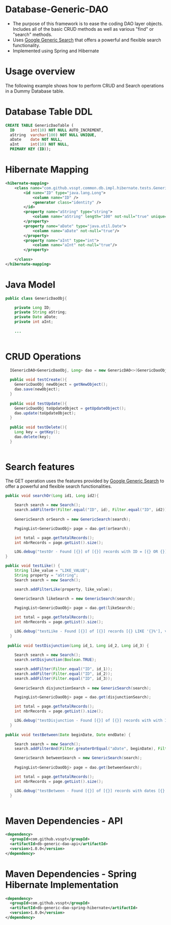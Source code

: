 # Database-Generic-DAO

 - The purpose of this framework is to ease the coding DAO layer objects. Includes all of the basic CRUD methods as well as various "find" or "search" methods.
 - Uses [Google Generic Search](https://code.google.com/p/hibernate-generic-dao/wiki/Search) that offers a powerful and flexible search functionality.
 - Implemented using Spring and Hibernate

Usage overview
===========
The following example shows how to perform CRUD and Search operations in a Dummy Database table.

Database Table DDL
===========
```sql
CREATE TABLE GenericDaoTable (
  ID       int(10) NOT NULL AUTO_INCREMENT, 
  aString  varchar(100) NOT NULL UNIQUE, 
  aDate    date NOT NULL,
  aInt 	   int(10) NOT NULL,
  PRIMARY KEY (ID));
```

Hibernate Mapping
===========
```xml
<hibernate-mapping>
    <class name="com.github.vsspt.common.db.impl.hibernate.tests.GenericDaoObj" table="GenericDaoTable">
        <id name="ID" type="java.lang.Long">
            <column name="ID" />
            <generator class="identity" />
        </id>
        <property name="aString" type="string">
            <column name="aString" length="100" not-null="true" unique="true" />
        </property>
        <property name="aDate" type="java.util.Date">
            <column name="aDate" not-null="true"/>
        </property>
        <property name="aInt" type="int">
            <column name="aInt" not-null="true"/>
        </property>        
                
    </class>
</hibernate-mapping>
```

Java Model
===========
```java
public class GenericDaoObj{

    private Long ID;
    private String aString;
    private Date aDate;
    private int aInt;
    
    ...
    
```

CRUD Operations
===========
```java
  IGenericDAO<GenericDaoObj, Long> dao = new GenericDAO<>(GenericDaoObj.class);
  
  public void testCreate(){
    GenericDaoObj newObject = getNewObject();
    dao.save(newObject);
  }
  
  public void testUpdate(){
    GenericDaoObj toUpdateObject = getUpdateObject();
    dao.update(toUpdateObject);
  }  
  
  public void testDelete(){
    Long key = getKey();
    dao.delete(key);
  }   
  
```

Search features
===========
The GET operation uses the features provided by [Google Generic Search](https://code.google.com/p/hibernate-generic-dao/wiki/Search) to offer a powerful and flexible search functionalities.

```java
public void searchOr(Long id1, Long id2){

    Search search = new Search();
    search.addFilterOr(Filter.equal("ID", id), Filter.equal("ID", id2));
	
    GenericSearch orSearch = new GenericSearch(search);

    PagingList<GenericDaoObj> page = dao.get(orSearch);

    int total = page.getTotalRecords();
    int nbrRecords = page.getList().size();

    LOG.debug("testOr - Found [{}] of [{}] records with ID = [{} OR {}], values [{}].", new Object[] {nbrRecords, total, id, id2, page.getList()});
}

public void testLike() {
    String like_value = "LIKE_VALUE";
    String property = "aString";
    Search search = new Search();

    search.addFilterLike(property, like_value);
	
    GenericSearch likeSearch = new GenericSearch(search);

    PagingList<GenericDaoObj> page = dao.get(likeSearch);

    int total = page.getTotalRecords();
    int nbrRecords = page.getList().size();

    LOG.debug("testLike - Found [{}] of [{}] records [{} LIKE '{}%'], values [{}].", new Object[] {nbrRecords, total, property, like_value, page.getList()});
  }
  
 public void testDisjunction(Long id_1, Long id_2, Long id_3) {
	
    Search search = new Search();
    search.setDisjunction(Boolean.TRUE);

    search.addFilter(Filter.equal("ID", id_1));
    search.addFilter(Filter.equal("ID", id_2));
    search.addFilter(Filter.equal("ID", id_3));
	
    GenericSearch disjunctionSearch = new GenericSearch(search);

    PagingList<GenericDaoObj> page = dao.get(disjunctionSearch);

    int total = page.getTotalRecords();
    int nbrRecords = page.getList().size();

    LOG.debug("testDisjunction - Found [{}] of [{}] records with with ID = [{} OR {} OR {}], values [{}].", new Object[] {nbrRecords, total, id_1, id_2, id_3, page.getList()});
  }
  
public void testBetween(Date beginDate, Date endDate) {

    Search search = new Search();
    search.addFilterAnd(Filter.greaterOrEqual("aDate", beginDate), Filter.lessThan("aDate", endDate));

    GenericSearch betweenSearch = new GenericSearch(search);
	
    PagingList<GenericDaoObj> page = dao.get(betweenSearch);

    int total = page.getTotalRecords();
    int nbrRecords = page.getList().size();

    LOG.debug("testBetween - Found [{}] of [{}] records with dates [{} <= DATE < {}], values [{}].", new Object[] {nbrRecords, total, beginDate, endDate, page.getList()});
  }  
  

```

Maven Dependencies - API
===========
```xml
<dependency>
  <groupId>com.github.vsspt</groupId>
  <artifactId>db-generic-dao-api</artifactId>
  <version>1.0.0</version>
</dependency>
```

Maven Dependencies - Spring Hibernate Implementation
===========
```xml
<dependency>
  <groupId>com.github.vsspt</groupId>
  <artifactId>db-generic-dao-spring-hibernate</artifactId>
  <version>1.0.0</version>
</dependency>
```
